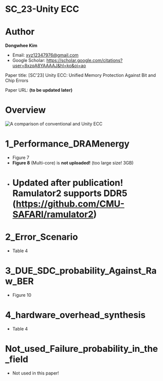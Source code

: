 # SC_23-Unity ECC

# Author

**Dongwhee Kim**
- Email: xyz12347976@gmail.com
- Google Scholar: https://scholar.google.com/citations?user=8xzqA8YAAAAJ&hl=ko&oi=ao

Paper title: [SC'23] Unity ECC: Unified Memory Protection Against Bit and Chip Errors

Paper URL: **(to be updated later)**

# Overview
![A comparison of conventional and Unity ECC](https://github.com/xyz123479/SC_23_Unity-ECC/blob/main/Unity%20ECC.png)

# 1_Performance_DRAMenergy
- Figure 7
- **Figure 8** (Multi-core) is **not uploaded!** (too large size! 3GB)
- # **Updated after publication! Ramulator2 supports DDR5 (https://github.com/CMU-SAFARI/ramulator2)**

# 2_Error_Scenario
- Table 4

# 3_DUE_SDC_probability_Against_Raw_BER
- Figure 10

# 4_hardware_overhead_synthesis
- Table 4

# Not_used_Failure_probability_in_the_field
- Not used in this paper! 
